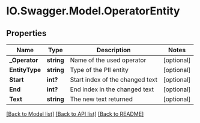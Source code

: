 # IO.Swagger.Model.OperatorEntity
## Properties

Name | Type | Description | Notes
------------ | ------------- | ------------- | -------------
**_Operator** | **string** | Name of the used operator | [optional] 
**EntityType** | **string** | Type of the PII entity | [optional] 
**Start** | **int?** | Start index of the changed text | [optional] 
**End** | **int?** | End index in the changed text | [optional] 
**Text** | **string** | The new text returned | [optional] 

[[Back to Model list]](../README.md#documentation-for-models) [[Back to API list]](../README.md#documentation-for-api-endpoints) [[Back to README]](../README.md)

